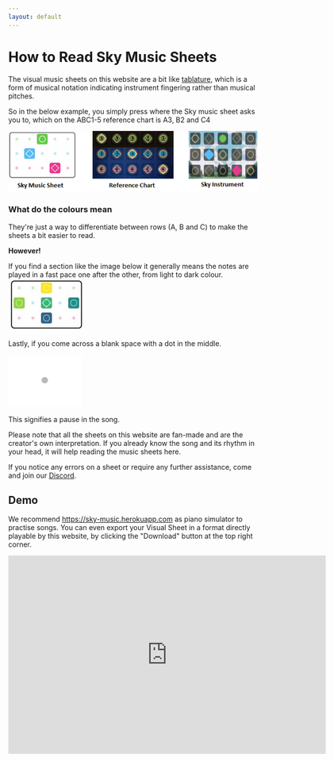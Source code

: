 ```yaml
---
layout: default
---
```


<h1>How to Read Sky Music Sheets</h1>

<p>The visual music sheets on this website are a bit like <a href="./discord.html">tablature</a>, which is a form of musical notation indicating instrument fingering rather than musical pitches.</p>

<p>So in the below example, you simply press where the Sky music sheet asks you to, which on the ABC1-5 reference chart is A3, B2 and C4</p>

<img src="./assets/images/skypad.png">

<h3>What do the colours mean</h3>
<p>They're just a way to differentiate between rows (A, B and C) to make the sheets a bit easier to read.</p>
<p><b>However!</b></p>
If you find a section like the image below it generally means the notes are played in a fast pace one after the other, from light to dark colour.

<img src="./assets/images/colourednotes.JPG">

Lastly, if you come across a blank space with a dot in the middle.

<img src="./assets/images/blank.JPG">

<p>This signifies a pause in the song.</p>

<p>Please note that all the sheets on this website are fan-made and are the creator's own interpretation. If you already know the song and its rhythm in your head, it will help reading the music sheets here.</p>

If you notice any errors on a sheet or require any further assistance, come and join our <a href="./discord.html">Discord</a>.

 <h2>Demo</h2>
  <p class="home-page"> We recommend <a href="https://sky-music.herokuapp.com">https://sky-music.herokuapp.com</a> as piano simulator to practise songs. You can even export your Visual Sheet in a format directly playable by this website, by clicking the "Download" button at the top right corner.</p>
  <iframe src="https://player.vimeo.com/video/358248560" width="640" height="400" frameborder="0" allow="autoplay; fullscreen" allowfullscreen></iframe>
